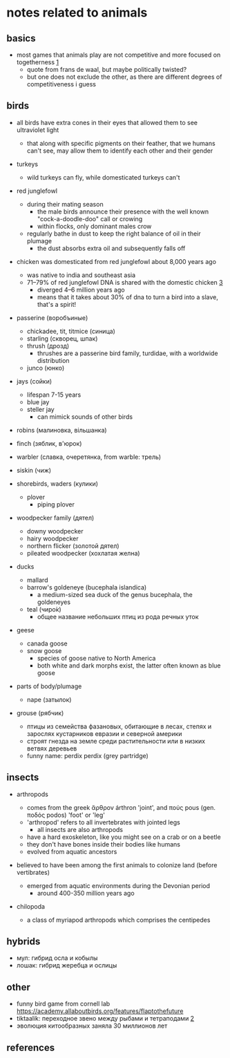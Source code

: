 # notes related to animals

## basics

- most games that animals play are not competitive and more focused on togetherness [1]
  - quote from frans de waal, but maybe politically twisted?
  - but one does not exclude the other, as there are different degrees of competitiveness i guess


## birds

- all birds have extra cones in their eyes that allowed them to see ultraviolet light
  - that along with specific pigments on their feather, that we humans can't see, may allow them to identify each other and their gender

- turkeys
  - wild turkeys can fly, while domesticated turkeys can't

- red junglefowl
  - during their mating season
    - the male birds announce their presence with the well known "cock-a-doodle-doo" call or crowing
    - within flocks, only dominant males crow
  - regularly bathe in dust to keep the right balance of oil in their plumage
    - the dust absorbs extra oil and subsequently falls off

- chicken was domesticated from red junglefowl about 8,000 years ago
  - was native to india and southeast asia
  - 71–79% of red junglefowl DNA is shared with the domestic chicken [3]
    - diverged 4–6 million years ago
    - means that it takes about 30% of dna to turn a bird into a slave, that's a spirit!

- passerine (воробъиные)
  - chickadee, tit, titmice (синица)
  - starling (скворец, шпак)
  - thrush (дрозд)
    - thrushes are a passerine bird family, turdidae, with a worldwide distribution
  - junco (юнко)

- jays (сойки)
  - lifespan 7-15 years
  - blue jay
  - steller jay
    - can mimick sounds of other birds

- robins (малиновка, вільшанка)
- finch (зяблик, в'юрок)
- warbler (славка, очеретянка, from warble: трель)
- siskin (чиж)

- shorebirds, waders (кулики)
  - plover
    - piping plover

- woodpecker family (дятел)
  - downy woodpecker
  - hairy woodpecker
  - northern flicker (золотой дятел)
  - pileated woodpecker (хохлатая желна)

- ducks
  - mallard
  - barrow's goldeneye (bucephala islandica)
    - a medium-sized sea duck of the genus bucephala, the goldeneyes
  - teal (чиро́к)
    - общее название небольших птиц из рода речных уток

- geese
  - canada goose
  - snow goose 
    - species of goose native to North America
    - both white and dark morphs exist, the latter often known as blue goose

- parts of body/plumage
  - nape (затылок)

- grouse (рябчик)
  - птицы из семейства фазановых, обитающие в лесах, степях и зарослях кустарников евразии и северной америки
  - строят гнезда на земле среди растительности или в низких ветвях деревьев
  - funny name: perdix perdix (grey partridge)
  

## insects

- arthropods
  - comes from the greek ἄρθρον árthron 'joint', and πούς pous (gen. ποδός podos) 'foot' or 'leg'
  - 'arthropod' refers to all invertebrates with jointed legs
    - all insects are also arthropods
  - have a hard exoskeleton, like you might see on a crab or on a beetle
  - they don't have bones inside their bodies like humans
  - evolved from aquatic ancestors

- believed to have been among the first animals to colonize land (before vertibrates)
  - emerged from aquatic environments during the Devonian period
    - around 400-350 million years ago

- chilopoda
  - a class of myriapod arthropods which comprises the centipedes


## hybrids

- мул: гибрид осла и кобылы
- лошак: гибрид жеребца и ослицы


## other

- funny bird game from cornell lab https://academy.allaboutbirds.org/features/flaptothefuture
- tiktaalik: переходное звено между рыбами и тетраподами [2]
- эволюция китообразных заняла 30 миллионов лет


## references

[1]: https://youtu.be/g8gStd80vwY?t=1288
[2]: https://youtu.be/Ajh1y5a2l3M?t=888
[3]: https://www.ncbi.nlm.nih.gov/pmc/articles/PMC7014787/